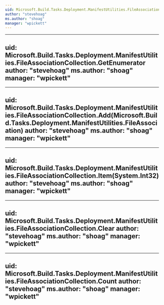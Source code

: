 ```yaml
---
uid: Microsoft.Build.Tasks.Deployment.ManifestUtilities.FileAssociationCollection
author: "stevehoag"
ms.author: "shoag"
manager: "wpickett"
---
```


---
uid: Microsoft.Build.Tasks.Deployment.ManifestUtilities.FileAssociationCollection.GetEnumerator
author: "stevehoag"
ms.author: "shoag"
manager: "wpickett"
---

---
uid: Microsoft.Build.Tasks.Deployment.ManifestUtilities.FileAssociationCollection.Add(Microsoft.Build.Tasks.Deployment.ManifestUtilities.FileAssociation)
author: "stevehoag"
ms.author: "shoag"
manager: "wpickett"
---

---
uid: Microsoft.Build.Tasks.Deployment.ManifestUtilities.FileAssociationCollection.Item(System.Int32)
author: "stevehoag"
ms.author: "shoag"
manager: "wpickett"
---

---
uid: Microsoft.Build.Tasks.Deployment.ManifestUtilities.FileAssociationCollection.Clear
author: "stevehoag"
ms.author: "shoag"
manager: "wpickett"
---

---
uid: Microsoft.Build.Tasks.Deployment.ManifestUtilities.FileAssociationCollection.Count
author: "stevehoag"
ms.author: "shoag"
manager: "wpickett"
---

